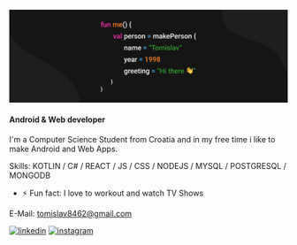 ![Banner](https://github.com/tgodek/tgodek/blob/main/MyBanner.png)
#### Android & Web developer

I'm a Computer Science Student from Croatia and in my free time i like to make Android and Web Apps.

Skills: KOTLIN / C# / REACT / JS / CSS / NODEJS / MYSQL / POSTGRESQL / MONGODB

- ⚡ Fun fact: I love to workout and watch TV Shows 

E-Mail: tomislav8462@gmail.com

[<img src='https://cdn-icons.flaticon.com/png/512/3536/premium/3536505.png?token=exp=1643306173~hmac=ce2fe9741d5cdeeafaf43184df04dd5a' alt='linkedin' height='40'>](https://www.linkedin.com/in/tomislav-godek-a37792206/)  [<img src='https://cdn.jsdelivr.net/npm/simple-icons@3.0.1/icons/instagram.svg' alt='instagram' height='40'>](https://www.instagram.com/tomislav.godek/)  

